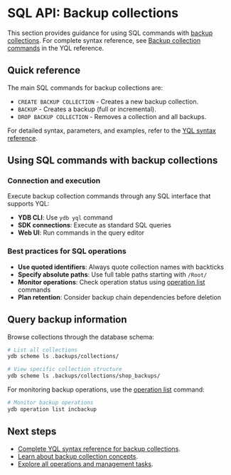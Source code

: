 # SQL API: Backup collections

This section provides guidance for using SQL commands with [backup collections](concepts.md). For complete syntax reference, see [Backup collection commands](../../../../yql/reference/syntax/backup-collections.md) in the YQL reference.

## Quick reference

The main SQL commands for backup collections are:

- `CREATE BACKUP COLLECTION` - Creates a new backup collection.
- `BACKUP` - Creates a backup (full or incremental).  
- `DROP BACKUP COLLECTION` - Removes a collection and all backups.

For detailed syntax, parameters, and examples, refer to the [YQL syntax reference](../../../../yql/reference/syntax/backup-collections.md).

## Using SQL commands with backup collections

### Connection and execution

Execute backup collection commands through any SQL interface that supports YQL:

- **YDB CLI**: Use `ydb yql` command
- **SDK connections**: Execute as standard SQL queries
- **Web UI**: Run commands in the query editor

### Best practices for SQL operations

- **Use quoted identifiers**: Always quote collection names with backticks
- **Specify absolute paths**: Use full table paths starting with `/Root/`
- **Monitor operations**: Check operation status using [operation list](../../operation-list.md) commands
- **Plan retention**: Consider backup chain dependencies before deletion

## Query backup information

Browse collections through the database schema:

```bash
# List all collections
ydb scheme ls .backups/collections/

# View specific collection structure  
ydb scheme ls .backups/collections/shop_backups/
```

For monitoring backup operations, use the [operation list](../../operation-list.md) command:

```bash
# Monitor backup operations
ydb operation list incbackup
```

## Next steps

- [Complete YQL syntax reference for backup collections](../../../../yql/reference/syntax/backup-collections.md).
- [Learn about backup collection concepts](concepts.md).
- [Explore all operations and management tasks](operations.md).
